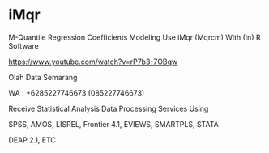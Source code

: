 # iMqr
M-Quantile Regression Coefficients Modeling Use iMqr (Mqrcm) With (In) R Software

https://www.youtube.com/watch?v=rP7b3-7OBqw

Olah Data Semarang

WA : +6285227746673 (085227746673)

Receive Statistical Analysis Data Processing Services Using

SPSS, AMOS, LISREL, Frontier 4.1, EVIEWS, SMARTPLS, STATA

DEAP 2.1, ETC

